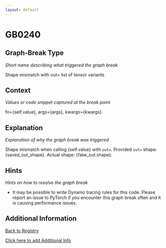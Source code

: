 ```yaml
---
layout: default
---
```

# GB0240

## Graph-Break Type
*Short name describing what triggered the graph break*

Shape mismatch with out= list of tensor variants

## Context
*Values or code snippet captured at the break point*

fn={self.value}, args={args}, kwargs={kwargs}

## Explanation
*Explanation of why the graph break was triggered*

Shape mismatch when calling {self.value} with `out=`. Provided `out=` shape: {saved_out_shape}. Actual shape: {fake_out.shape}.

## Hints
*Hints on how to resolve the graph break*

- It may be possible to write Dynamo tracing rules for this code. Please report an issue to PyTorch if you encounter this graph break often and it is causing performance issues.


## Additional Information

<!-- ADDITIONAL INFORMATION START - Add custom information below this line -->

<!-- ADDITIONAL INFORMATION END -->

[Back to Registry](../index.html)

[Click here to add Additional Info](https://github.com/pytorch-labs/compile-graph-break-site/edit/main/docs/gb/gb0240.md)
